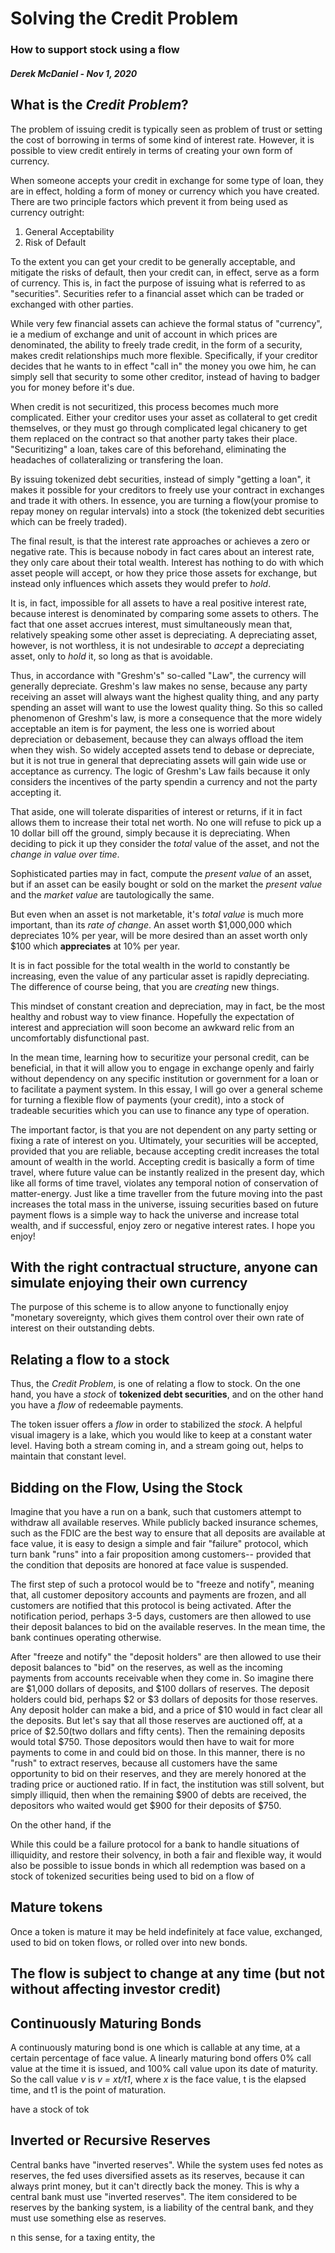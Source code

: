 # Solving the Credit Problem
### How to support stock using a flow
##### Derek McDaniel - Nov 1, 2020

## What is the *Credit Problem*?

The problem of issuing credit is typically seen as problem of trust or setting
the cost of borrowing in terms of some kind of interest rate. However, it is 
possible to view credit entirely in terms of creating your own form of currency.

When someone accepts your credit in exchange for some type of loan, they are in
effect, holding a form of money or currency which you have created.  There are
two principle factors which prevent it from being used as currency outright:

 1. General Acceptability
 2. Risk of Default

To the extent you can get your credit to be generally acceptable, and mitigate the risks
of default, then your credit can, in effect, serve as a form of currency. This
is, in fact the purpose of issuing what is referred to as "securities".
Securities refer to a financial asset which can be traded or exchanged with
other parties.

While very few financial assets can achieve the formal status of "currency", ie
a medium of exchange and unit of account in which prices are denominated, the
ability to freely trade credit, in the form of a security, makes credit
relationships much more flexible.  Specifically, if your creditor decides that
he wants to in effect "call in" the money you owe him, he can simply sell that
security to some other creditor, instead of having to badger you for money
before it's due.

When credit is not securitized, this process becomes much more complicated.
Either your creditor uses your asset as collateral to get credit themselves, or
they must go through complicated legal chicanery to get them replaced on the
contract so that another party takes their place.  "Securitizing" a loan, takes
care of this beforehand, eliminating the headaches of collateralizing or
transfering the loan.

By issuing tokenized debt securities, instead of simply "getting a loan", it
makes it possible for your creditors to freely use your contract in exchanges
and trade it with others. In essence, you are turning a flow(your promise to
repay money on regular intervals) into a stock (the tokenized debt securities
which can be freely traded).

The final result, is that the interest rate approaches or achieves a zero or
negative rate.  This is because nobody in fact cares about an interest rate,
they only care about their total wealth.  Interest has nothing to do with which
asset people will accept, or how they price those assets for exchange, but
instead only influences which assets they would prefer to *hold*.

It is, in fact, impossible for all assets to have a real positive interest
rate, because interest is denominated by comparing some assets to others.  The
fact that one asset accrues interest, must simultaneously mean that, relatively
speaking some other asset is depreciating.  A depreciating asset, however, is
not worthless, it is not undesirable to *accept* a depreciating asset, only
to *hold* it, so long as that is avoidable.

Thus, in accordance with "Greshm's" so-called "Law", the currency will generally
depreciate.  Greshm's law makes no sense, because any party receiving an asset
will always want the highest quality thing, and any party spending an asset will
want to use the lowest quality thing.  So this so called phenomenon of Greshm's
law, is more a consequence that the more widely acceptable an item is for
payment, the less one is worried about depreciation or debasement, because they
can always offload the item when they wish.  So widely accepted assets tend to
debase or depreciate, but it is not true in general that depreciating assets
will gain wide use or acceptance as currency.  The logic of Greshm's Law fails
because it only considers the incentives of the party spendin a currency and not
the party accepting it.

That aside, one will tolerate disparities of interest or returns, if it in fact
allows them to increase their total net worth.  No one will refuse to pick up a
10 dollar bill off the ground, simply because it is depreciating.  When deciding
to pick it up they consider the *total* value of the asset, and not the *change
in value over time*.

Sophisticated parties may in fact, compute the *present value* of an asset, but
if an asset can be easily bought or sold on the market the *present value* and
the *market value* are tautologically the same.

But even when an asset is not marketable, it's *total value* is much more
important, than its *rate of change*.  An asset worth $1,000,000 which
depreciates 10% per year, will be more desired than an asset worth only $100
which **appreciates** at 10% per year.

It is in fact possible for the total wealth in the world to constantly be
increasing, even the value of any particular asset is rapidly depreciating.  The
difference of course being, that you are *creating* new things.

This mindset of constant creation and depreciation, may in fact, be the most
healthy and robust way to view finance.  Hopefully the expectation of interest
and appreciation will soon become an awkward relic from an uncomfortably
disfunctional past.

In the mean time, learning how to securitize your personal credit, can be
beneficial, in that it will allow you to engage in exchange openly and fairly
without dependency on any specific institution or government for a loan or to
facilitate a payment system.  In this essay, I will go over a general scheme for
turning a flexible flow of payments (your credit), into a stock of tradeable
securities which you can use to finance any type of operation.

The important factor, is that you are not dependent on any party setting or
fixing a rate of interest on you.  Ultimately, your securities will be accepted,
provided that you are reliable, because accepting credit increases the total
amount of wealth in the world.  Accepting credit is basically a form of time
travel, where future value can be instantly realized in the present day, which
like all forms of time travel, violates any temporal notion of conservation of
matter-energy.  Just like a time traveller from the future moving into the past
increases the total mass in the universe, issuing securities based on future
payment flows is a simple way to hack the universe and increase total wealth,
and if successful, enjoy zero or negative interest rates.  I hope you enjoy!

## With the right contractual structure, anyone can simulate enjoying their own currency

The purpose of this scheme is to allow anyone to functionally enjoy "monetary
sovereignty, which gives them control over their own rate of interest on their
outstanding debts.

## Relating a flow to a stock

Thus, the *Credit Problem*, is one of relating a flow to stock.  On the one hand, you have a *stock*
of **tokenized debt securities**, and on the other hand you have a *flow* of redeemable payments.

The token issuer offers a *flow* in order to stabilized the *stock*.  A helpful visual imagery is
a lake, which you would like to keep at a constant water level.  Having both a stream coming in, and
a stream going out, helps to maintain that constant level.  


## Bidding on the Flow, Using the Stock

Imagine that you have a run on a bank, such that customers attempt to withdraw all available
reserves.  While publicly backed insurance schemes, such as the FDIC are the best way to ensure that
all deposits are available at face value, it is easy to design a simple and fair "failure" protocol,
which turn bank "runs" into a fair proposition among customers-- provided that the condition that
deposits are honored at face value is suspended.

The first step of such a protocol would be to "freeze and notify", meaning that, all customer
depository accounts and payments are frozen, and all customers are notified that this protocol is
being activated.  After the notification period, perhaps 3-5 days, customers are then allowed to use
their deposit balances to bid on the available reserves.  In the mean time, the bank continues
operating otherwise.

After "freeze and notify" the "deposit holders" are then allowed to use their deposit balances to
"bid" on the reserves, as well as the incoming payments from accounts receivable when they come in.
So imagine there are $1,000 dollars of deposits, and $100 dollars of reserves.  The deposit holders
could bid, perhaps $2 or $3 dollars of deposits for those reserves.  Any deposit holder can make a
bid, and a price of $10 would in fact clear all the deposits.  But let's say that all those reserves
are auctioned off, at a price of $2.50(two dollars and fifty cents).  Then the remaining deposits would
total $750.  Those depositors would then have to wait for more payments to come in and could bid on
those.  In this manner, there is no "rush" to extract reserves, because all customers have the same
opportunity to bid on their reserves, and they are merely honored at the trading price or auctioned
ratio.  If in fact, the institution was still solvent, but simply illiquid, then when the remaining
$900 of debts are received, the depositors who waited would get $900 for their deposits of $750.


On the other hand, if the 

While this could be a failure protocol for a bank to handle situations of illiquidity, and restore
their solvency, in both a fair and flexible way, it would also be possible to issue bonds in which
all redemption was based on a stock of tokenized securities being used to bid on a flow of


## Mature tokens

Once a token is mature it may be held indefinitely at face value, exchanged,
used to bid on token flows, or rolled over into new bonds.

## The flow is subject to change at any time (but not without affecting investor credit)


## Continuously Maturing Bonds

A continuously maturing bond is one which is callable at any time, at a certain percentage of face
value.  A linearly maturing bond offers 0% call value at the time it is issued, and 100% call value
upon its date of maturity.  So the call value *v* is *v = xt/t1*, where *x* is the face value, t is
the elapsed time, and t1 is the point of maturation.

have a stock of tok


## Inverted or Recursive Reserves

Central banks have "inverted reserves". While the system uses fed notes as
reserves, the fed uses diversified assets as its reserves, because it can always
print money, but it can't directly back the money.  This is why a central bank
must use "inverted reserves".  The item considered to be reserves by the banking
system, is a liability of the central bank, and they must use something else as
reserves.


n this sense, for a taxing entity, the 
